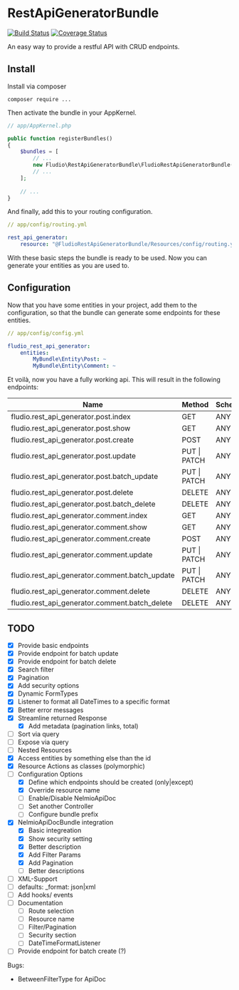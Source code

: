 # RestApiGeneratorBundle

[![Build Status](https://travis-ci.org/fludio/rest-api-generator-bundle.svg?branch=master)](https://travis-ci.org/fludio/rest-api-generator-bundle)
[![Coverage Status](https://coveralls.io/repos/github/fludio/rest-api-generator-bundle/badge.svg?branch=master)](https://coveralls.io/github/fludio/rest-api-generator-bundle?branch=master)

An easy way to provide a restful API with CRUD endpoints.

## Install

Install via composer

```
composer require ...
```
Then activate the bundle in your AppKernel.

``` php
// app/AppKernel.php

public function registerBundles()
{
    $bundles = [
        // ...
        new Fludio\RestApiGeneratorBundle\FludioRestApiGeneratorBundle(),
        // ...
    ];
    
    // ...
}
```
And finally, add this to your routing configuration.

``` yaml
// app/config/routing.yml

rest_api_generator:
    resource: "@FludioRestApiGeneratorBundle/Resources/config/routing.yml"
```

With these basic steps the bundle is ready to be used. Now you can generate your entities as you are used to.


## Configuration

Now that you have some entities in your project, add them to the configuration, so that the bundle can generate
some endpoints for these entities.

``` yaml
// app/config/config.yml

fludio_rest_api_generator:
    entities:
        MyBundle\Entity\Post: ~
        MyBundle\Entity\Comment: ~
```
Et voilà, now you have a fully working api. This will result in the following endpoints:

| Name                                             | Method            | Scheme | Host | Path            |
|--------------------------------------------------|-------------------|--------|------|-----------------|
| fludio.rest_api_generator.post.index             | GET               | ANY    | ANY  | /posts          |
| fludio.rest_api_generator.post.show              | GET               | ANY    | ANY  | /posts/{id}     |
| fludio.rest_api_generator.post.create            | POST              | ANY    | ANY  | /posts          |
| fludio.rest_api_generator.post.update            | PUT &#124; PATCH  | ANY    | ANY  | /posts/{id}     |
| fludio.rest_api_generator.post.batch\_update     | PUT &#124; PATCH  | ANY    | ANY  | /posts          |
| fludio.rest_api_generator.post.delete            | DELETE            | ANY    | ANY  | /posts/{id}     |
| fludio.rest_api_generator.post.batch\_delete     | DELETE            | ANY    | ANY  | /posts          |
| fludio.rest_api_generator.comment.index          | GET               | ANY    | ANY  | /comments       |
| fludio.rest_api_generator.comment.show           | GET               | ANY    | ANY  | /comments/{id}  |
| fludio.rest_api_generator.comment.create         | POST              | ANY    | ANY  | /comments       |
| fludio.rest_api_generator.comment.update         | PUT &#124;  PATCH | ANY    | ANY  | /comments/{id}  |
| fludio.rest_api_generator.comment.batch\_update  | PUT &#124;  PATCH | ANY    | ANY  | /comments       |
| fludio.rest_api_generator.comment.delete         | DELETE            | ANY    | ANY  | /comments/{id}  |
| fludio.rest_api_generator.comment.batch\_delete  | DELETE            | ANY    | ANY  | /comments       |


## TODO

- [x] Provide basic endpoints
- [x] Provide endpoint for batch update
- [x] Provide endpoint for batch delete
- [x] Search filter
- [x] Pagination
- [x] Add security options
- [x] Dynamic FormTypes
- [x] Listener to format all DateTimes to a specific format
- [x] Better error messages
- [x] Streamline returned Response
  - [x] Add metadata (pagination links, total)
- [ ] Sort via query
- [ ] Expose via query
- [ ] Nested Resources
- [x] Access entities by something else than the id
- [x] Resource Actions as classes (polymorphic)
- [ ] Configuration Options
  - [x] Define which endpoints should be created (only|except)
  - [x] Override resource name
  - [ ] Enable/Disable NelmioApiDoc
  - [ ] Set another Controller
  - [ ] Configure bundle prefix
- [x] NelmioApiDocBundle integration
  - [x] Basic integreation
  - [x] Show security setting
  - [x] Better description
  - [x] Add Filter Params
  - [x] Add Pagination
  - [ ] Better descriptions 
- [ ] XML-Support
- [ ] defaults: _format: json|xml
- [ ] Add hooks/ events
- [ ] Documentation
  - [ ] Route selection
  - [ ] Resource name
  - [ ] Filter/Pagination
  - [ ] Security section
  - [ ] DateTimeFormatListener
- [ ] Provide endpoint for batch create (?)

Bugs:
- BetweenFilterType for ApiDoc